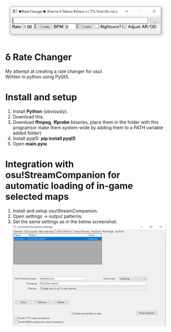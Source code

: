 ![](screenshot.png?raw=true)
# δ Rate Changer  
My attempt at creating a rate changer for osu!.  
Written in python using PyQt5.  

# Install and setup  
1. Install <b>Python</b> (obviously).  
2. Download this.  
3. Download <b>ffmpeg</b>, <b>ffprobe</b> binaries, place them in the folder with this program(or make them system-wide by adding them to a PATH variable added folder)  
4. Install pyqt5: <b>pip install pyqt5</b>  
5. Open <b>main.pyw</b>.  

# Integration with osu!StreamCompanion for automatic loading of in-game selected maps
1. Install and setup osu!StreamCompanion.
2. Open settings → output patterns.
3. Set the same settings as in the below screenshot:
![](screenshot2.png?raw=true)
